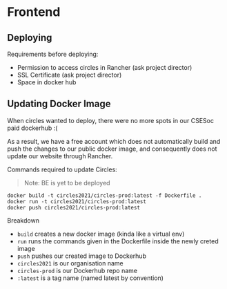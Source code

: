 # Frontend 


## Deploying

Requirements before deploying: 
* Permission to access circles in Rancher (ask project director)
* SSL Certificate (ask project director)
* Space in docker hub

## Updating Docker Image

When circles wanted to deploy, there were no more spots in our CSESoc paid dockerhub :(

As a result, we have a free account which does not automatically build and push the changes to our public docker image, and consequently does not update our website through Rancher. 

Commands required to update Circles: 


> Note: BE is yet to be deployed
```
docker build -t circles2021/circles-prod:latest -f Dockerfile .
docker run -t circles2021/circles-prod:latest 
docker push circles2021/circles-prod:latest
```
Breakdown
* `build` creates a new docker image (kinda like a virtual env)
* `run` runs the commands given in the Dockerfile inside the newly creted image
* `push` pushes our created image to Dockerhub
* `circles2021` is our organisation name
* `circles-prod` is our Dockerhub repo name 
* `:latest` is a tag name (named latest by convention)
